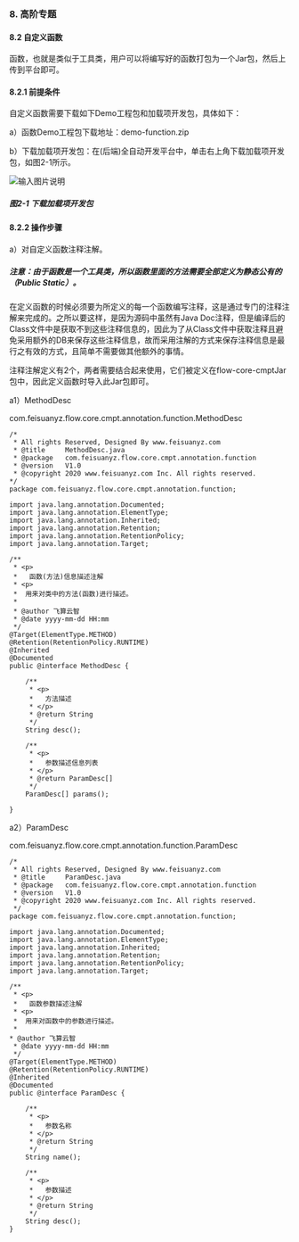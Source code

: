 ### 8. 高阶专题

#### 8.2 自定义函数

函数，也就是类似于工具类，用户可以将编写好的函数打包为一个Jar包，然后上传到平台即可。

#### 8.2.1 前提条件

自定义函数需要下载如下Demo工程包和加载项开发包，具体如下：

a）函数Demo工程包下载地址：demo-function.zip

b）下载加载项开发包：在(后端)全自动开发平台中，单击右上角下载加载项开发包，如图2-1所示。

![输入图片说明](../../../images/SoFlu%EF%BC%88%E5%90%8E%E7%AB%AF%EF%BC%89%E5%BC%80%E5%8F%91%E5%B9%B3%E5%8F%B0/1.%20%E6%9C%80%E6%96%B0%E7%89%88%E6%9C%AC%20-%20%E6%9B%B4%E6%96%B0%E6%97%A5%E6%9C%9F%20-%202022.10.08/8.%20%E9%AB%98%E9%98%B6%E4%B8%93%E9%A2%98/image.png)

##### 图2-1 下载加载项开发包

#### 8.2.2 操作步骤

a）对自定义函数注释注解。

##### 注意：由于函数是一个工具类，所以函数里面的方法需要全部定义为静态公有的（Public Static）。

在定义函数的时候必须要为所定义的每一个函数编写注释，这是通过专门的注释注解来完成的。之所以要这样，是因为源码中虽然有Java Doc注释，但是编译后的Class文件中是获取不到这些注释信息的，因此为了从Class文件中获取注释且避免采用额外的DB来保存这些注释信息，故而采用注解的方式来保存注释信息是最行之有效的方式，且简单不需要做其他额外的事情。

注释注解定义有2个，两者需要结合起来使用，它们被定义在flow-core-cmptJar包中，因此定义函数时导入此Jar包即可。

a1）MethodDesc

com.feisuanyz.flow.core.cmpt.annotation.function.MethodDesc

```
/* 
 * All rights Reserved, Designed By www.feisuanyz.com
 * @title     MethodDesc.java   
 * @package   com.feisuanyz.flow.core.cmpt.annotation.function   
 * @version   V1.0 
 * @copyright 2020 www.feisuanyz.com Inc. All rights reserved.
*/
package com.feisuanyz.flow.core.cmpt.annotation.function;

import java.lang.annotation.Documented;
import java.lang.annotation.ElementType;
import java.lang.annotation.Inherited;
import java.lang.annotation.Retention;
import java.lang.annotation.RetentionPolicy;
import java.lang.annotation.Target;

/**   
 * <p>
 *   函数(方法)信息描述注解
 * <p>
 * 	用来对类中的方法(函数)进行描述。
 * 
 * @author 飞算云智
 * @date yyyy-mm-dd HH:mm
 */
@Target(ElementType.METHOD)
@Retention(RetentionPolicy.RUNTIME)
@Inherited
@Documented
public @interface MethodDesc {
    
    /** 
     * <p>
     * 	 方法描述
     * </p>
     * @return String 
     */
    String desc();
    
    /** 
     * <p>
     * 	 参数描述信息列表
     * </p>
     * @return ParamDesc[] 
     */
    ParamDesc[] params();

}

```

a2）ParamDesc

com.feisuanyz.flow.core.cmpt.annotation.function.ParamDesc

```
/* 
 * All rights Reserved, Designed By www.feisuanyz.com
 * @title     ParamDesc.java   
 * @package   com.feisuanyz.flow.core.cmpt.annotation.function   
 * @version   V1.0 
 * @copyright 2020 www.feisuanyz.com Inc. All rights reserved. 
 */
package com.feisuanyz.flow.core.cmpt.annotation.function;

import java.lang.annotation.Documented;
import java.lang.annotation.ElementType;
import java.lang.annotation.Inherited;
import java.lang.annotation.Retention;
import java.lang.annotation.RetentionPolicy;
import java.lang.annotation.Target;

/**   
 * <p>
 *   函数参数描述注解
 * <p>
 * 	用来对函数中的参数进行描述。
 * 
* @author 飞算云智
 * @date yyyy-mm-dd HH:mm
 */
@Target(ElementType.METHOD)
@Retention(RetentionPolicy.RUNTIME)
@Inherited
@Documented
public @interface ParamDesc {

    /** 
     * <p>
     * 	 参数名称
     * </p>
     * @return String 
     */
    String name();
    
    /** 
     * <p>
     * 	 参数描述
     * </p>
     * @return String 
     */
    String desc();
}
```
